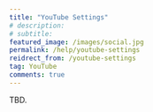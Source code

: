 ```yaml
---
title: "YouTube Settings"
# description:
# subtitle: 
featured_image: /images/social.jpg
permalink: /help/youtube-settings
reidrect_from: /youtube-settings
tag: YouTube
comments: true
---
```


TBD.
